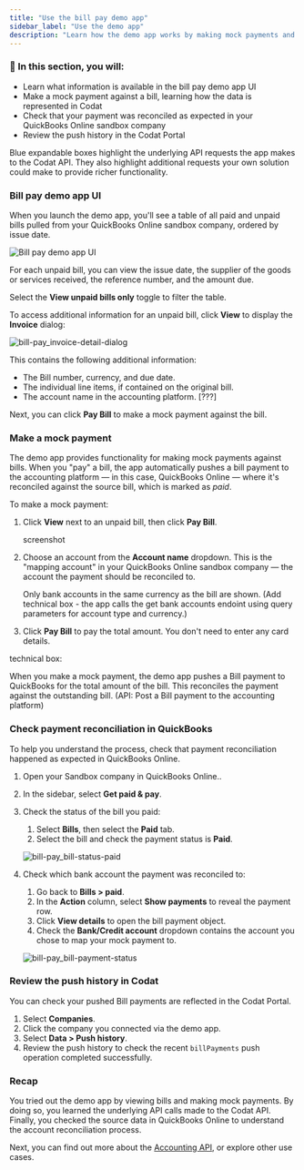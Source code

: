 ```yaml
---
title: "Use the bill pay demo app"
sidebar_label: "Use the demo app"
description: "Learn how the demo app works by making mock payments and then checking the source data in QuickBooks Online"
---
```


### 🚀 In this section, you will:

- Learn what information is available in the bill pay demo app UI
- Make a mock payment against a bill, learning how the data is represented in Codat
- Check that your payment was reconciled as expected in your QuickBooks Online sandbox company
- Review the push history in the Codat Portal

Blue expandable boxes highlight the underlying API requests the app makes to the Codat API. They also highlight additional requests your own solution could make to provide richer functionality.

### Bill pay demo app UI

When you launch the demo app, you'll see a table of all paid and unpaid bills pulled from your QuickBooks Online sandbox company, ordered by issue date. 

![Bill pay demo app UI](/img/use-cases/bill-pay/bill-pay_demo-bill-interface.png "The Bill pay demo app UI.")

For each unpaid bill, you can view the issue date, the supplier of the goods or services received, the reference number, and the amount due.

Select the **View unpaid bills only** toggle to filter the table.

To access additional information for an unpaid bill, click **View** to display the **Invoice** dialog:

![bill-pay_invoice-detail-dialog](/img/use-cases/bill-pay/bill-pay_invoice-detail-dialog.png "The Invoice dialog shows additional information about an unpaid bill.")

This contains the following additional information:

- The Bill number, currency, and due date.
- The individual line items, if contained on the original bill.
- The account name in the accounting platform. [???]

Next, you can click **Pay Bill** to make a mock payment against the bill.

### Make a mock payment

The demo app provides functionality for making mock payments against bills. When you "pay" a bill, the app automatically pushes a bill payment to the accounting platform &mdash; in this case, QuickBooks Online &mdash; where it's reconciled against the source bill, which is marked as *paid*.

To make a mock payment:

1. Click **View** next to an unpaid bill, then click **Pay Bill**.

   screenshot

2. Choose an account from the **Account name** dropdown. This is the "mapping account" in your QuickBooks Online sandbox company &mdash;  the account the payment should be reconciled to.

   Only bank accounts in the same currency as the bill are shown. (Add technical box - the app calls the get bank accounts endoint using query parameters for account type and currency.)

3. Click **Pay Bill** to pay the total amount. You don't need to enter any card details.

technical box:

When you make a mock payment, the demo app pushes a Bill payment to QuickBooks for the total amount of the bill. This reconciles the payment against the outstanding bill.
(API: Post a Bill payment to the accounting platform)

### Check payment reconciliation in QuickBooks

To help you understand the process, check that payment reconciliation happened as expected in QuickBooks Online.

1. Open your Sandbox company in QuickBooks Online.. 
2. In the sidebar, select **Get paid & pay**.
3. Check the status of the bill you paid:
   1. Select **Bills**, then select the **Paid** tab.
   2. Select the bill and check the payment status is **Paid**.
   
   ![bill-pay_bill-status-paid](/img/use-cases/bill-pay/bill-pay_qbo-sandbox-company-bill-status-of-paid.png "A bill in QBO with a status of PAID.")

4. Check which bank account the payment was reconciled to:
   1. Go back to **Bills > paid**.
   2. In the **Action** column, select **Show payments** to reveal the payment row.
   3. Click **View details** to open the bill payment object.
   4. Check the **Bank/Credit account** dropdown contains the account you chose to map your mock payment to.
   
   ![bill-pay_bill-payment-status](/img/use-cases/bill-pay/bill-pay_bill-payment-mapping-account.png "A bill payment in QBO showing the Checking account in the Bank/Credit account dropdown.")

### Review the push history in Codat

You can check your pushed Bill payments are reflected in the Codat Portal.

1. Select **Companies**.
2. Click the company you connected via the demo app.
3. Select **Data > Push history**.
4. Review the push history to check the recent  `billPayments` push operation completed successfully.

### Recap

You tried out the demo app by viewing bills and making mock payments. By doing so, you learned the underlying API calls made to the Codat API. Finally, you checked the source data in QuickBooks Online to understand the account reconciliation process.

Next, you can find out more about the [Accounting API](/accounting-api/overview), or explore other use cases.
